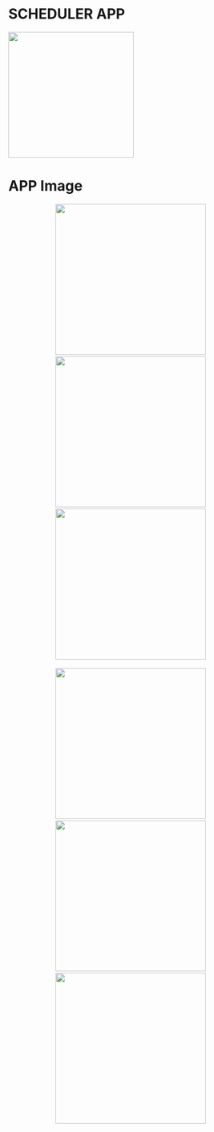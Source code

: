 # SCHEDULER APP
<img src="https://user-images.githubusercontent.com/97720335/192958458-3ac784ff-9e37-4b94-b31f-c24ab05035f0.png" height="250" />

# APP Image
<p align="center">
  <img src="https://user-images.githubusercontent.com/97720335/200540409-3423c968-3c0a-487a-b6ea-2e6c30a2177e.png" height="300" /> &nbsp;&nbsp;&nbsp;
  <img src="https://user-images.githubusercontent.com/97720335/200540434-c9594b5c-a502-4fb0-9dcb-2f263c2baff1.png" height="300" /> &nbsp;&nbsp;&nbsp;
  <img src="https://user-images.githubusercontent.com/97720335/200540601-5262e530-880c-46d2-b909-acaa1b6bd070.png" height="300" /> &nbsp;&nbsp;&nbsp;
</p>
<p align="center">
  <img src="https://user-images.githubusercontent.com/97720335/200540442-7b034c52-7940-4c02-bfbb-7460b840b4a5.png" height="300" /> &nbsp;&nbsp;&nbsp;
  <img src="https://user-images.githubusercontent.com/97720335/200540448-a461dc86-19dd-4438-9351-7ad583ea519a.png" height="300" /> &nbsp;&nbsp;&nbsp;
  <img src="https://user-images.githubusercontent.com/97720335/200540482-cedd9abc-3cc1-4503-9e28-0afa711393b8.png" height="300" /> &nbsp;&nbsp;&nbsp;
</p>
